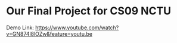# Our Final Project for CS09 NCTU

Demo Link: https://www.youtube.com/watch?v=GN874l8lOZw&feature=youtu.be
